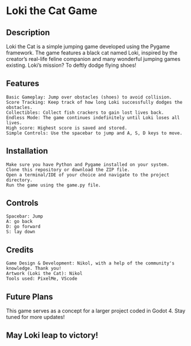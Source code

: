 # Loki the Cat Game

## Description

Loki the Cat is a simple jumping game developed using the Pygame framework. The game features a black cat named Loki, inspired by the creator’s real-life feline companion and many wonderful jumping games existing. Loki’s mission? To deftly dodge flying shoes!

## Features

    Basic Gameplay: Jump over obstacles (shoes) to avoid collision.
    Score Tracking: Keep track of how long Loki successfully dodges the obstacles.
    Collectibles: Collect fish crackers to gain lost lives back. 
    Endless Mode: The game continues indefinitely until Loki loses all lives.
    High score: Highest score is saved and stored.
    Simple Controls: Use the spacebar to jump and A, S, D keys to move. 

## Installation

    Make sure you have Python and Pygame installed on your system.
    Clone this repository or download the ZIP file.
    Open a terminal/IDE of your choice and navigate to the project directory.
    Run the game using the game.py file.
    
## Controls
    Spacebar: Jump
    A: go back
    D: go forward
    S: lay down

## Credits

    Game Design & Development: Nikol, with a help of the community's knowledge. Thank you!
    Artwork (Loki the Cat): Nikol
    Tools used: PixelMe, VScode
  
## Future Plans

This game serves as a concept for a larger project coded in Godot 4. Stay tuned for more updates!
## May Loki leap to victory!
